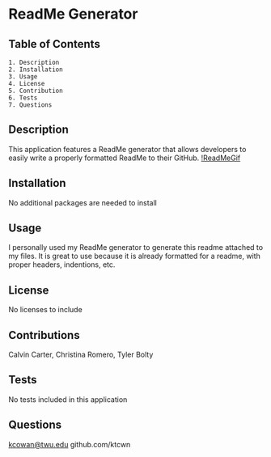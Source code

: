 # ReadMe Generator 
  ## Table of Contents
    1. Description
    2. Installation
    3. Usage
    4. License
    5. Contribution
    6. Tests
    7. Questions

  ##  Description
   This application features a ReadMe generator that allows developers to easily write a properly formatted ReadMe to their GitHub.
   [!ReadMeGif](readMeGeneratorGif.gif)
  ## Installation
   No additional packages are needed to install
        
  ## Usage
   I personally used my ReadMe generator to generate this readme attached to my files. It is great to use because it is already formatted for a readme, with proper headers, indentions, etc.
        
  ## License 
   No licenses to include
        
  ## Contributions
   Calvin Carter, Christina Romero, Tyler Bolty
        
  ## Tests
   No tests included in this application
        
  ## Questions
   kcowan@twu.edu
   github.com/ktcwn
        
